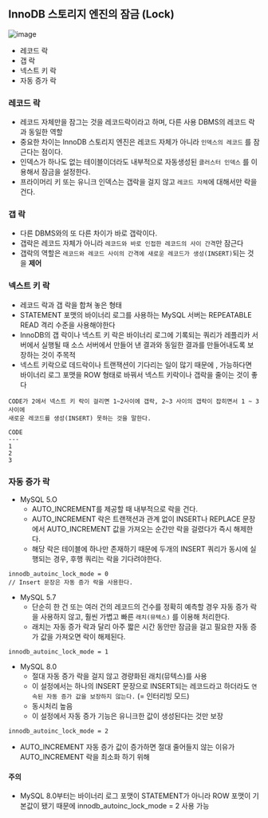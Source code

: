 ## InnoDB 스토리지 엔진의 잠금 (Lock)

![image](https://user-images.githubusercontent.com/76584547/168465305-09109944-144b-45dd-b042-d8dd682f1e9b.png)

- 레코드 락
- 갭 락
- 넥스트 키 락
- 자동 증가 락

### 레코드 락

- 레코드 자체만을 잠그는 것을 레코드락이라고 하며, 다른 사용 DBMS의 레코드 락과 동일한 역할
- 중요한 차이는 InnoDB 스토리지 엔진은 레코드 자체가 아니라 `인덱스의 레코드` 를 잠근다는 점이다.
- 인덱스가 하나도 없는 테이블이더라도 내부적으로 자동생성된 `클러스터 인덱스` 를 이용해서 잠금을 설정한다.
- 프라이머리 키 또는 유니크 인덱스는 갭락을 걸지 않고 `레코드 자체`에 대해서만 락을 건다.

### 갭 락

- 다른 DBMS와의 또 다른 차이가 바로 갭락이다.
- 갭락은 레코드 자체가 아니라 `레코드와 바로 인접한 레코드의 사이 간격`만 잠근다
- 갭락의 역할은 `레코드와 레코드 사이의 간격에 새로운 레코드가 생성(INSERT)`되는 것을 **제어**

### 넥스트 키 락

- 레코드 락과 갭 락을 합쳐 놓은 형태
- STATEMENT 포맷의 바이너리 로그를 사용하는 MySQL 서버는 REPEATABLE READ 격리 수준을 사용해야한다
- InnoDB의 갭 락이나 넥스트 키 락은 바이너리 로그에 기록되는 쿼리가 레플리카 서버에서 실행될 때 소스 서버에서 만들어 낸 결과와 동일한 결과를 만들어내도록 보장하는 것이 주목적
- 넥스트 키락으로 데드락이나 트랜잭션이 기다리는 일이 많기 때문에 , 가능하다면 바이너리 로그 포맷을 ROW 형태로 바꿔서 넥스트 키락이나 갭락을 줄이는 것이 좋다

```
CODE가 2에서 넥스트 키 락이 걸리면 1~2사이에 갭락, 2~3 사이의 갭락이 잡히면서 1 ~ 3 사이에
새로운 레코드를 생성(INSERT) 못하는 것을 말한다.

CODE
---
1
2
3
```

### 자동 증가 락

- MySQL 5.O
    - AUTO_INCREMENT를 제공할 때 내부적으로 락을 건다.
    - AUTO_INCREMENT 락은 트랜잭션과 관계 없이 INSERT나 REPLACE 문장에서 AUTO_INCREMENT 값을 가져오는 순간만 락을 걸렸다가 즉시 해제한다.
    - 해당 락은 테이블에 하나만 존재하기 때문에 두개의 INSERT 쿼리가 동시에 실행되는 경우, 후행 쿼리는 락을 기다려야한다.

```
innodb_autoinc_lock_mode = 0
// Insert 문장은 자동 증가 락을 사용한다.
```

- MySQL 5.7
    - 단순히 한 건 또는 여러 건의 레코드의 건수를 정확히 예측할 경우 자동 증가 락을 사용하지 않고, 훨씬 가볍고 빠른 `래치(뮤텍스)` 를 이용해 처리한다.
    - 래치는 자동 증가 락과 달리 아주 짧은 시간 동안만 잠금을 걸고 필요한 자동 증가 값을 가져오면 락이 해제된다.

```
innodb_autoinc_lock_mode = 1
```

- MySQL 8.0
    - 절대 자동 증가 락을 걸지 않고 경량화된 래치(뮤텍스)를 사용
    - 이 설정에서는 하나의 INSERT 문장으로 INSERT되는 레코드라고 하더라도 `연속된 자동 증가 값을 보장하지 않는다.` (= 인터리빙 모드)
    - 동시처리 높음
    - 이 설정에서 자동 증가 기능은 유니크한 값이 생성된다는 것만 보장

```
innodb_autoinc_lock_mode = 2
```

- AUTO_INCREMENT 자동 증가 값이 증가하면 절대 줄어들지 않는 이유가 AUTO_INCREMENT 락을 최소화 하기 위해
    
    

#### 주의

- MySQL 8.0부터는 바이너리 로그 포맷이 STATEMENT가 아니라 ROW 포맷이 기본값이 됐기 때문에 innodb_autoinc_lock_mode = 2 사용 가능
